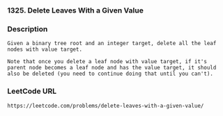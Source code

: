 ### 1325. Delete Leaves With a Given Value

### Description
    Given a binary tree root and an integer target, delete all the leaf nodes with value target.
   
    Note that once you delete a leaf node with value target, if it's parent node becomes a leaf node and has the value target, it should also be deleted (you need to continue doing that until you can't).
    
### LeetCode URL
    https://leetcode.com/problems/delete-leaves-with-a-given-value/
